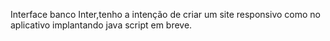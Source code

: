 Interface banco Inter,tenho a intenção de criar um site responsivo como no aplicativo implantando java script em breve.
